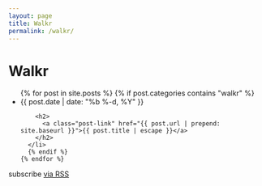 ```yaml
---
layout: page
title: Walkr
permalink: /walkr/
---
```


<div class="rails">

  <h1 class="page-heading">Walkr</h1>

  <ul class="post-list">
    {% for post in site.posts %}
      {% if post.categories contains "walkr" %}
      <li>
        <span class="post-meta">{{ post.date | date: "%b %-d, %Y" }}</span>

        <h2>
          <a class="post-link" href="{{ post.url | prepend: site.baseurl }}">{{ post.title | escape }}</a>
        </h2>
      </li>
      {% endif %}
    {% endfor %}
  </ul>

  <p class="rss-subscribe">subscribe <a href="{{ "/feed.xml" | prepend: site.baseurl }}">via RSS</a></p>

</div>

